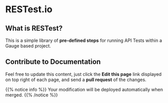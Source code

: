 # RESTest.io

## What is RESTest?

This is a simple library of **pre-defined steps** for running API Tests within a Gauge based project.

## Contribute to Documentation

Feel free to update this content, just click the **Edit this page** link displayed on top right of each page, and send a **pull request** of the changes.

{{% notice info %}}
Your modification will be deployed automatically when merged.
{{% /notice %}}